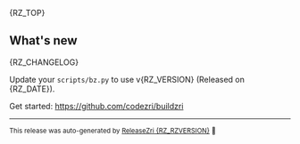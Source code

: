 {RZ_TOP}

## What's new
{RZ_CHANGELOG}

Update your `scripts/bz.py` to use v{RZ_VERSION} (Released on {RZ_DATE}).

Get started: https://github.com/codezri/buildzri

<hr/>


<small>This release was auto-generated by [ReleaseZri {RZ_RZVERSION}](https://github.com/codezri/releasezri) :rocket:</small>
